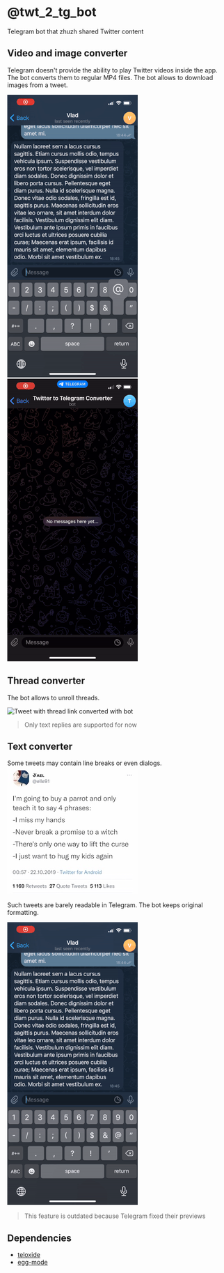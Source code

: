 # @twt_2_tg_bot
Telegram bot that zhuzh shared Twitter content

## Video and image converter

Telegram doesn't provide the ability to play Twitter videos inside the app. The bot converts them to regular MP4 files. The bot allows to download images from a tweet.

![Tweet with video link converted with bot](screenshots/video.gif)
![Tweet with images link converted with bot](screenshots/image.gif)

## Thread converter

The bot allows to unroll threads.

![Tweet with thread link converted with bot](screenshots/thread.gif)

> Only text replies are supported for now

## Text converter

Some tweets may contain line breaks or even dialogs.
![Tweet with several lines of text](screenshots/original_text.jpg)

Such tweets are barely readable in Telegram. The bot keeps original formatting.

![Tweet with several lines of text link converted with the bot](screenshots/text.gif)

> This feature is outdated because Telegram fixed their previews

## Dependencies

* [teloxide](https://github.com/teloxide/teloxide)
* [egg-mode](https://github.com/egg-mode-rs/egg-mode)